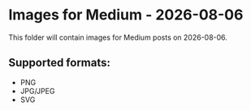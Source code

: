 # Images for Medium - 2026-08-06

This folder will contain images for Medium posts on 2026-08-06.

## Supported formats:
- PNG
- JPG/JPEG
- SVG
